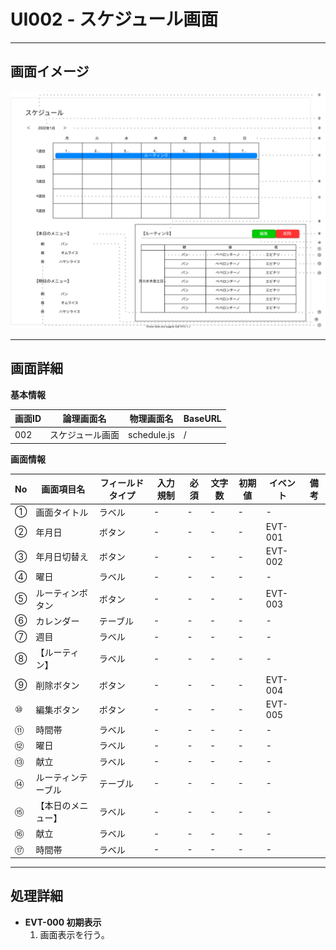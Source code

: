 # UI002 - スケジュール画面

---

## 画面イメージ
![画面イメージ](./画面イメージ.drawio.svg)

---

## 画面詳細

**基本情報**

| 画面ID | 論理画面名       | 物理画面名  | BaseURL |
| ------ | --------------- | ----------- | ------- |
| 002    | スケジュール画面 | schedule.js | /       |

**画面情報**

| No  | 画面項目名          | フィールドタイプ | 入力規制        | 必須 | 文字数 | 初期値 | イベント | 備考 |
| --- | ------------------ | --------------- | -------------- | ---- | ------ | ------ | -------- | ---- |
| ①   | 画面タイトル        | ラベル           | -              | -    | -      | -      | -        |      |
| ②   | 年月日             | ボタン           | -              | -    | -      | -      | EVT-001  |      |
| ③   | 年月日切替え       | ボタン           | -              | -    | -      | -      | EVT-002  |      |
| ④   | 曜日              | ラベル           | -              | -    | -      | -      | -        |      |
| ⑤   | ルーティンボタン   | ボタン           | -              | -    | -      | -      | EVT-003  |      |
| ⑥   | カレンダー         | テーブル         | -              | -    | -      | -      | -        |      |
| ⑦   | 週目              | ラベル           | -              | -    | -      | -      | -        |      |
| ⑧   | 【ルーティン】     | ラベル           | -              | -    | -      | -      | -        |      |
| ⑨   | 削除ボタン         | ボタン           | -              | -    | -      | -      | EVT-004  |      |
| ⑩   | 編集ボタン         | ボタン           | -              | -    | -      | -      | EVT-005  |      |
| ⑪   | 時間帯            | ラベル           | -              | -    | -      | -      | -        |      |
| ⑫   | 曜日              | ラベル           | -              | -    | -      | -      | -        |      |
| ⑬   | 献立              | ラベル           | -              | -    | -      | -      | -        |      |
| ⑭   | ルーティンテーブル | テーブル          | -              | -    | -      | -      | -       |      |
| ⑮   | 【本日のメニュー】 | ラベル           | -              | -    | -      | -      | -        |      |
| ⑯   | 献立              | ラベル           | -              | -    | -      | -      | -        |      |
| ⑰   | 時間帯            | ラベル           | -              | -    | -      | -      | -        |      |

---

## 処理詳細

- **EVT-000 初期表示**
    1. 画面表示を行う。

<br>
